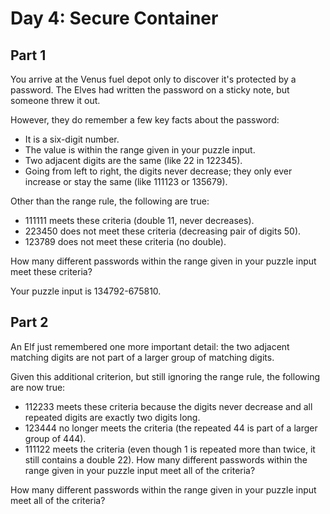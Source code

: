 # Day 4: Secure Container

## Part 1

You arrive at the Venus fuel depot only to discover it's protected by a
password. The Elves had written the password on a sticky note, but someone threw
it out.

However, they do remember a few key facts about the password:

- It is a six-digit number.
- The value is within the range given in your puzzle input.
- Two adjacent digits are the same (like 22 in 122345).
- Going from left to right, the digits never decrease; they only ever increase
  or stay the same (like 111123 or 135679).

Other than the range rule, the following are true:

- 111111 meets these criteria (double 11, never decreases).
- 223450 does not meet these criteria (decreasing pair of digits 50).
- 123789 does not meet these criteria (no double).

How many different passwords within the range given in your puzzle input meet
these criteria?

Your puzzle input is 134792-675810.

## Part 2

An Elf just remembered one more important detail: the two adjacent matching
digits are not part of a larger group of matching digits.

Given this additional criterion, but still ignoring the range rule, the
following are now true:

- 112233 meets these criteria because the digits never decrease and all repeated
  digits are exactly two digits long.
- 123444 no longer meets the criteria (the repeated 44 is part of a larger group
  of 444).
- 111122 meets the criteria (even though 1 is repeated more than twice, it still
  contains a double 22). How many different passwords within the range given in
  your puzzle input meet all of the criteria?

How many different passwords within the range given in your puzzle input meet
all of the criteria?